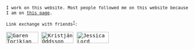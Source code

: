 <samp>

<sub>I work on this website. Most people followed me on this website because I am on [this page](https://guides.github.com/activities/socialize/).</sub>

<sub>Link exchange with friends<sup>[?](https://github.com/muan/muan/blob/master/LINK_EXCHANGE.md)</sup>:</sub>

<a href="https://github.com/gjtorikian"><img alt="Garen Torikian" width="88" height="31" src="https://user-images.githubusercontent.com/1153134/84700511-4420c000-af21-11ea-9d2e-79707793515d.png"></a>
<a href="https://github.com/koddsson"><img alt="Kristján Oddsson" width="88" height="31" src="https://user-images.githubusercontent.com/1153134/84697869-e12d2a00-af1c-11ea-964c-a3d678be48b6.png"></a>
<a href="https://github.com/jlord"><img alt="Jessica Lord" width="88" height="31" src="http://jlord.us/jlord_banner.png"></a>

</samp>
